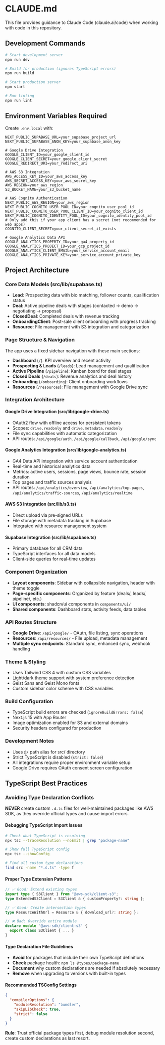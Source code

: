 # CLAUDE.md

This file provides guidance to Claude Code (claude.ai/code) when working with code in this repository.

## Development Commands

```bash
# Start development server
npm run dev

# Build for production (ignores TypeScript errors)
npm run build

# Start production server
npm start

# Run linting
npm run lint
```

## Environment Variables Required

Create `.env.local` with:
```env
NEXT_PUBLIC_SUPABASE_URL=your_supabase_project_url
NEXT_PUBLIC_SUPABASE_ANON_KEY=your_supabase_anon_key

# Google Drive Integration
GOOGLE_CLIENT_ID=your_google_client_id
GOOGLE_CLIENT_SECRET=your_google_client_secret
GOOGLE_REDIRECT_URI=your_redirect_uri

# AWS S3 Integration
AWS_ACCESS_KEY_ID=your_aws_access_key
AWS_SECRET_ACCESS_KEY=your_aws_secret_key
AWS_REGION=your_aws_region
S3_BUCKET_NAME=your_s3_bucket_name

# AWS Cognito Authentication
NEXT_PUBLIC_AWS_REGION=your_aws_region
NEXT_PUBLIC_COGNITO_USER_POOL_ID=your_cognito_user_pool_id
NEXT_PUBLIC_COGNITO_USER_POOL_CLIENT_ID=your_cognito_client_id
NEXT_PUBLIC_COGNITO_IDENTITY_POOL_ID=your_cognito_identity_pool_id
# Only add this if your app client has a secret (not recommended for web apps)
COGNITO_CLIENT_SECRET=your_client_secret_if_exists

# Google Analytics Data API
GOOGLE_ANALYTICS_PROPERTY_ID=your_ga4_property_id
GOOGLE_ANALYTICS_PROJECT_ID=your_gcp_project_id
GOOGLE_ANALYTICS_CLIENT_EMAIL=your_service_account_email
GOOGLE_ANALYTICS_PRIVATE_KEY=your_service_account_private_key
```

## Project Architecture

### Core Data Models (src/lib/supabase.ts)
- **Lead**: Prospecting data with bio matching, follower counts, qualification status
- **Deal**: Active pipeline deals with stages (contacted → demo → negotiating → proposal)
- **ClosedDeal**: Completed deals with revenue tracking
- **OnboardingClient**: Post-sale client onboarding with progress tracking
- **Resource**: File management with S3 integration and categorization

### Page Structure & Navigation
The app uses a fixed sidebar navigation with these main sections:
- **Dashboard** (`/`): KPI overview and recent activity
- **Prospecting & Leads** (`/leads`): Lead management and qualification
- **Active Pipeline** (`/pipeline`): Kanban board for deal stages
- **Closed Deals** (`/deals`): Revenue analytics and deal history
- **Onboarding** (`/onboarding`): Client onboarding workflows
- **Resources** (`/resources`): File management with Google Drive sync

### Integration Architecture

#### Google Drive Integration (src/lib/google-drive.ts)
- OAuth2 flow with offline access for persistent tokens
- Scopes: `drive.readonly` and `drive.metadata.readonly`
- File sync capabilities with automatic categorization
- API routes: `/api/google/auth`, `/api/google/callback`, `/api/google/sync`

#### Google Analytics Integration (src/lib/google-analytics.ts)
- GA4 Data API integration with service account authentication
- Real-time and historical analytics data
- Metrics: active users, sessions, page views, bounce rate, session duration
- Top pages and traffic sources analysis
- API routes: `/api/analytics/overview`, `/api/analytics/top-pages`, `/api/analytics/traffic-sources`, `/api/analytics/realtime`

#### AWS S3 Integration (src/lib/s3.ts)
- Direct upload via pre-signed URLs
- File storage with metadata tracking in Supabase
- Integrated with resource management system

#### Supabase Integration (src/lib/supabase.ts)
- Primary database for all CRM data
- TypeScript interfaces for all data models
- Client-side queries for real-time updates

### Component Organization
- **Layout components**: Sidebar with collapsible navigation, header with theme toggle
- **Page-specific components**: Organized by feature (deals/, leads/, pipeline/, etc.)
- **UI components**: shadcn/ui components in `components/ui/`
- **Shared components**: Dashboard stats, activity feeds, data tables

### API Routes Structure
- **Google Drive**: `/api/google/` - OAuth, file listing, sync operations
- **Resources**: `/api/resources/` - File upload, metadata management
- **Multiple sync endpoints**: Standard sync, enhanced sync, webhook handling

### Theme & Styling
- Uses Tailwind CSS 4 with custom CSS variables
- Light/dark theme support with system preference detection
- Geist Sans and Geist Mono fonts
- Custom sidebar color scheme with CSS variables

### Build Configuration
- TypeScript build errors are checked (`ignoreBuildErrors: false`)
- Next.js 15 with App Router
- Image optimization enabled for S3 and external domains
- Security headers configured for production

### Development Notes
- Uses `@/` path alias for src/ directory
- Strict TypeScript is disabled (`strict: false`)
- All integrations require proper environment variable setup
- Google Drive requires OAuth consent screen configuration

## TypeScript Best Practices

### Avoiding Type Declaration Conflicts

**NEVER** create custom `.d.ts` files for well-maintained packages like AWS SDK, as they override official types and cause import errors.

#### Debugging TypeScript Import Issues
```bash
# Check what TypeScript is resolving
npx tsc --traceResolution --noEmit | grep "package-name"

# Show full TypeScript config
npx tsc --showConfig

# Find all custom type declarations
find src -name "*.d.ts" -type f
```

#### Proper Type Extension Patterns
```typescript
// ✅ Good: Extend existing types
import type { S3Client } from "@aws-sdk/client-s3";
type ExtendedS3Client = S3Client & { customProperty?: string };

// ✅ Good: Create intersection types  
type ResourceWithUrl = Resource & { download_url?: string };

// ❌ Bad: Override entire module
declare module '@aws-sdk/client-s3' {
  export class S3Client { ... }
}
```

#### Type Declaration File Guidelines
- **Avoid** for packages that include their own TypeScript definitions
- **Check** package health: `npm ls @types/package-name`
- **Document** why custom declarations are needed if absolutely necessary
- **Remove** when upgrading to versions with built-in types

#### Recommended TSConfig Settings
```json
{
  "compilerOptions": {
    "moduleResolution": "bundler",
    "skipLibCheck": true,
    "strict": false
  }
}
```

**Rule**: Trust official package types first, debug module resolution second, create custom declarations as last resort.